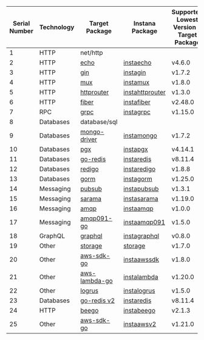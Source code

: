 | Serial Number | Technology | Target Package | Instana Package | Supported Lowest Version - Target Package | Supported Lowest Version - Instana Package | Supported Highest Version - Target Package | Supported Highest Version - Instana Package | Latest Version - Target Package |
| ------------- | ---------- | --------------- | --------------- | ----------------------------------------- | ------------------------------------------ | ----------------------------------------- | ------------------------------------------ | ------------------------------ |
| 1             | HTTP       | net/http        |                 |                                           |                                            |                                           |                                            |                                |
| 2             | HTTP       | [echo](https://pkg.go.dev/github.com/labstack/echo/v4) | [instaecho](https://pkg.go.dev/github.com/instana/go-sensor/instrumentation/instaecho) | v4.6.0                                     | v1.0.0                                      | v4.9.0                                    | v1.12.0                                    | v4.11.3                        |
| 3             | HTTP       | [gin](https://pkg.go.dev/github.com/gin-gonic/gin) | [instagin](https://pkg.go.dev/github.com/instana/go-sensor/instrumentation/instagin) | v1.7.2                                     | v1.0.0                                      | v1.9.1                                    | v1.11.0                                    | v1.9.1                         |
| 4             | HTTP       | [mux](https://pkg.go.dev/github.com/gorilla/mux) | [instamux](https://pkg.go.dev/github.com/instana/go-sensor/instrumentation/instamux) | v1.8.0                                     | v1.0.0                                      | v1.8.0                                    | v1.11.0                                    | v1.8.1                         |
| 5             | HTTP       | [httprouter](http://pkg.go.dev/github.com/julienschmidt/httprouter) | [instahttprouter](https://pkg.go.dev/github.com/instana/go-sensor/instrumentation/instahttprouter) | v1.3.0                                     | v1.0.0                                      | v1.3.0                                    | v1.9.0                                     | v1.3.0                         |
| 6             | HTTP       | [fiber](https://pkg.go.dev/github.com/gofiber/fiber/v2) | [instafiber](https://pkg.go.dev/github.com/instana/go-sensor/instrumentation/instafiber) | v2.48.0                                    | v0.1.0                                      | v2.51.0                                   | v0.7.0                                     | v2.51.0                        |
| 7             | RPC        | [grpc](https://pkg.go.dev/google.golang.org/grpc) | [instagrpc](https://pkg.go.dev/github.com/instana/go-sensor/instrumentation/instagrpc) | v1.15.0                                    | v1.0.0                                      | v1.59.0                                   | v1.12.0                                    | v1.59.0                        |
| 8             | Databases  | database/sql    |                 |                                           |                                            |                                           |                                            |                                |
| 9             | Databases  | [mongo-driver](https://pkg.go.dev/go.mongodb.org/mongo-driver) | [instamongo](https://pkg.go.dev/github.com/instana/go-sensor/instrumentation/instamongo) | v1.7.2                                     | v1.0.0                                      | v1.13.0                                   | v1.10.0                                    | v1.13.0                        |
| 10            | Databases  | [pgx](https://pkg.go.dev/github.com/jackc/pgx/v4) | [instapgx](https://pkg.go.dev/github.com/instana/go-sensor/instrumentation/instapgx) | v4.14.1                                    | v0.0.1                                      | v4.18.1                                   | v0.11.0                                    | v5.5.0                         |
| 11            | Databases  | [go-redis](https://pkg.go.dev/github.com/go-redis/redis/v8) | [instaredis](https://pkg.go.dev/github.com/instana/go-sensor/instrumentation/instaredis) | v8.11.4                                    | v1.0.0                                      | v8.11.4                                   | v1.10.0                                    | v8.11.5                        |
| 12            | Databases  | [redigo](https://pkg.go.dev/github.com/gomodule/redigo) | [instaredigo](https://pkg.go.dev/github.com/instana/go-sensor/instrumentation/instaredigo) | v1.8.8                                     | v0.1.0                                      | v1.8.8                                    | v0.10.0                                    | v1.8.9                         |
| 13            | Databases  | [gorm](https://pkg.go.dev/gorm.io/gorm) | [instagorm](https://pkg.go.dev/github.com/instana/go-sensor/instrumentation/instagorm) | v1.25.0                                    | v1.0.0                                      | v1.25.0                                   | v1.5.0                                     | v1.25.5                        |
| 14            | Messaging  | [pubsub](https://pkg.go.dev/cloud.google.com/go/pubsub) | [instapubsub](https://pkg.go.dev/github.com/instana/go-sensor/instrumentation/cloud.google.com/go/pubsub) | v1.3.1                                     | v1.2.0                                      | v1.33.0                                   | v1.13.0                                    | v1.33.0                        |
| 15            | Messaging  | [sarama](https://pkg.go.dev/github.com/IBM/sarama) | [instasarama](https://pkg.go.dev/github.com/instana/go-sensor/instrumentation/instasarama) | v1.19.0                                    | v1.0.0                                      | v1.41.3                                   | v1.16.0                                    | v1.42.1                        |
| 16            | Messaging  | [amqp](https://pkg.go.dev/github.com/streadway/amqp) | [instaamqp](https://pkg.go.dev/github.com/instana/go-sensor/instrumentation/instaamqp) | v1.0.0                                     | v0.1.0                                      | v1.1.0                                    | v0.11.0                                    | v1.1.0                         |
| 17            | Messaging  | [amqp091-go](https://pkg.go.dev/github.com/rabbitmq/amqp091-go) | [instaamqp091](https://pkg.go.dev/github.com/instana/go-sensor/instrumentation/instaamqp091) | v1.5.0                                     | v0.1.0                                      | v1.9.0                                    | v0.9.0                                     | v1.9.0                         |
| 18            | GraphQL    | [graphql](https://pkg.go.dev/github.com/graphql-go/graphql) | [instagraphql](https://pkg.go.dev/github.com/instana/go-sensor/instrumentation/instagraphql) | v0.8.0                                     | v1.0.0                                      | v0.8.1                                    | v1.6.0                                     | v0.8.1                         |
| 19            | Other      | [storage](https://pkg.go.dev/cloud.google.com/go/storage) | [storage](https://pkg.go.dev/github.com/instana/go-sensor/instrumentation/cloud.google.com/go/storage) | v1.7.0                                     | v1.0.0                                      | v1.33.0                                   | v1.13.0                                    | v1.35.1                        |
| 20            | Other      | [aws-sdk-go](https://pkg.go.dev/github.com/aws/aws-sdk-go) | [instaawssdk](https://pkg.go.dev/github.com/instana/go-sensor/instrumentation/instaawssdk) | v1.8.0                                     | v1.0.0                                      | v1.48.3                                   | v1.15.0                                    | v1.48.9                        |
| 21            | Other      | [aws-lambda-go](https://pkg.go.dev/github.com/aws/aws-lambda-go) | [instalambda](https://pkg.go.dev/github.com/instana/go-sensor/instrumentation/instalambda) | v1.20.0                                    | v1.0.0                                      | v1.41.0                                   | v1.14.0                                    | v1.41.0                        |
| 22            | Other      | [logrus](https://pkg.go.dev/github.com/sirupsen/logrus) | [instalogrus](https://pkg.go.dev/github.com/instana/go-sensor/instrumentation/instalogrus) | v1.5.0                                     | v1.0.0                                      | v1.9.3                                    | v1.11.0                                    | v1.9.3                         |
| 23            | Databases  | [go-redis v2](https://pkg.go.dev/github.com/redis/go-redis/v9) | [instaredis](https://pkg.go.dev/github.com/instana/go-sensor/instrumentation/instaredis/v2) | v8.11.4                                    | v1.0.0                                      | v9.0.2                                    | v2.4.0                                     | v9.3.0                         |
| 24            | HTTP       | [beego](https://pkg.go.dev/github.com/beego/beego/v2) | [instabeego](https://pkg.go.dev/github.com/instana/go-sensor/instrumentation/instabeego) | v2.1.3                                     | v0.1.0                                      | v2.1.3                                    | v0.1.0                                     | v2.1.4                         |
| 25            | Other      | [aws-sdk-go](https://pkg.go.dev/github.com/aws/aws-sdk-go-v2) | [instaawsv2](https://pkg.go.dev/github.com/instana/go-sensor/instrumentation/instaawsv2) | v1.21.0                                    | v0.1.0                                      | v1.21.0                                   | v0.2.0                                     | v1.23.5                        |
